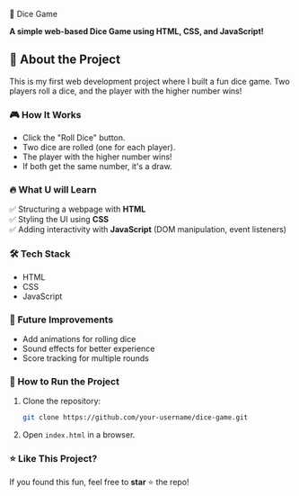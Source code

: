 🎲 Dice Game  

**A simple web-based Dice Game using HTML, CSS, and JavaScript!**  

## 🚀 About the Project  
This is my first web development project where I built a fun dice game. Two players roll a dice, and the player with the higher number wins!  

### 🎮 How It Works  
- Click the "Roll Dice" button.  
- Two dice are rolled (one for each player).  
- The player with the higher number wins!  
- If both get the same number, it's a draw.  

### 🔥 What U will Learn  
✅ Structuring a webpage with **HTML**  
✅ Styling the UI using **CSS**  
✅ Adding interactivity with **JavaScript** (DOM manipulation, event listeners)  
 

### 🛠️ Tech Stack  
- HTML  
- CSS  
- JavaScript  

### 🎯 Future Improvements  
- Add animations for rolling dice  
- Sound effects for better experience  
- Score tracking for multiple rounds  

### 📂 How to Run the Project  
1. Clone the repository:  
   ```bash
   git clone https://github.com/your-username/dice-game.git
   ```  
2. Open `index.html` in a browser.  

### ⭐ Like This Project?  
If you found this fun, feel free to **star** ⭐ the repo!  
